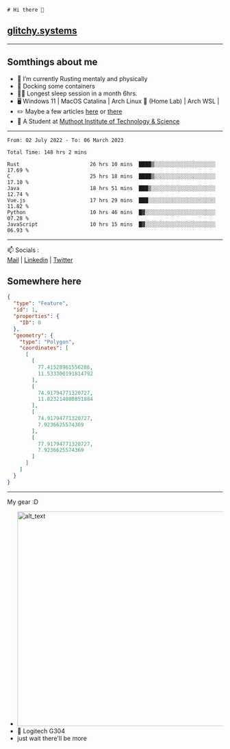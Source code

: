 ```
# Hi there 👋
```
## [glitchy.systems](https://glitchy.systems)
---

## Somthings about me



- 🌱 I’m currently Rusting mentaly and physically
- 🐋 Docking some containers
- 😶‍🌫️ Longest sleep session in a month 6hrs.
- 🖥️ Windows 11 | MacOS Catalina | Arch Linux 🦩 (Home Lab) | Arch WSL |
- ✏️ Maybe a few articles [here](https://medium.com/@advaithnarayanan8) or [there](https://medium.com/@advaithnarayanan8)
- 📑 A Student at [Muthoot Institute of Technology & Science](https://mgmits.ac.in/)



---

<!--START_SECTION:waka-->

```text
From: 02 July 2022 - To: 06 March 2023

Total Time: 148 hrs 2 mins

Rust                       26 hrs 10 mins  ████▒░░░░░░░░░░░░░░░░░░░░   17.69 %
C                          25 hrs 18 mins  ████▒░░░░░░░░░░░░░░░░░░░░   17.10 %
Java                       18 hrs 51 mins  ███▒░░░░░░░░░░░░░░░░░░░░░   12.74 %
Vue.js                     17 hrs 29 mins  ███░░░░░░░░░░░░░░░░░░░░░░   11.82 %
Python                     10 hrs 46 mins  █▓░░░░░░░░░░░░░░░░░░░░░░░   07.28 %
JavaScript                 10 hrs 15 mins  █▓░░░░░░░░░░░░░░░░░░░░░░░   06.93 %
```

<!--END_SECTION:waka-->

---

📫 Socials :<br>
[Mail](mailto:advaithnarayanan8@gmail.com) | [Linkedin](https://www.linkedin.com/in/advaith-narayanan-a72152214/) | [Twitter](https://twitter.com/advaithnarayan)

## Somewhere here

```geojson
{
  "type": "Feature",
  "id": 1,
  "properties": {
    "ID": 0
  },
  "geometry": {
    "type": "Polygon",
    "coordinates": [
      [
        [
          77.41528961556286,
          11.533300191814792
        ],
        [
          74.91794771320727,
          11.823214080851884
        ],
        [
          74.91794771320727,
          7.9236625574369
        ],
        [
          77.91794771320727,
          7.9236625574369
        ]
      ]
    ]
  }
}
```


--- 
My gear :D

- [<img alt="alt_text" width="500px" src="https://valid.x86.fr/cache/banner/xv24bv-6.png" />](https://valid.x86.fr/xv24bv)
- 🐁 Logitech G304
- just wait there'll be more

